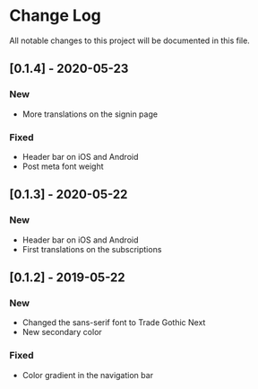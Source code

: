 # Change Log

All notable changes to this project will be documented in this file.

## [0.1.4] - 2020-05-23
### New
* More translations on the signin page

### Fixed
* Header bar on iOS and Android
* Post meta font weight

## [0.1.3] - 2020-05-22
### New
* Header bar on iOS and Android
* First translations on the subscriptions

## [0.1.2] - 2019-05-22
### New
* Changed the sans-serif font to Trade Gothic Next
* New secondary color

### Fixed
* Color gradient in the navigation bar
